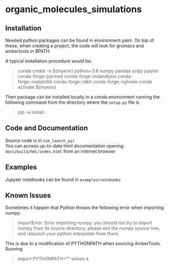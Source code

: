 
# organic_molecules_simulations

## Installation
Needed python packages can be found in environment.yaml. On top of these, when creating a project, 
the code will look for gromacs and ambertools in $PATH.

A typical installation procedure would be:

> conda create -n ${myenv} python=3.8 numpy pandas scipy jupyter conda-forge::parmed conda-forge::mdanalysis conda-forge::matplotlib conda-forge::rdkit conda-forge::nglview 
> conda activate ${myenv}

Then package can be installed locally in a conda environment running the following command from the directory where the `setup.py` file is  
> pip -e install .  

## Code and Documentation

Source code is in `sim_launch_py/`  
You can access up-to-date html documentation opening `docs/build/hml/index.html` from an internet browser  

## Examples

Jupyter notebooks can be found in `examples/notebooks`

## Known Issues

Sometimes it happen that Python throws the following error when importing numpy:

>ImportError: Error importing numpy: you should not try to import numpy from
>        its source directory; please exit the numpy source tree, and relaunch
>        your python interpreter from there.

This is due to a modification of PYTHONPATH when sourcing AmberTools. Running
> export PYTHONPATH=""
solves it.

